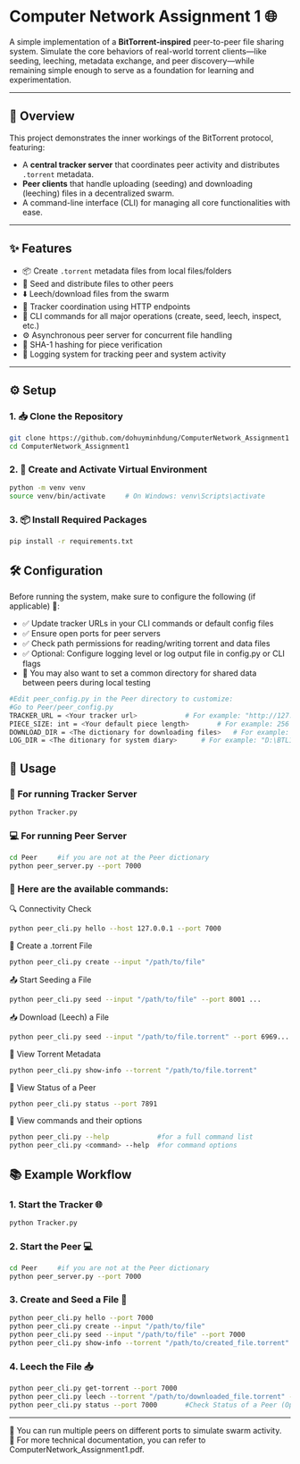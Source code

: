 # Computer Network Assignment 1 🌐
A simple implementation of a **BitTorrent-inspired** peer-to-peer file sharing system. Simulate the core behaviors of real-world torrent clients—like seeding, leeching, metadata exchange, and peer discovery—while remaining simple enough to serve as a foundation for learning and experimentation.

---
## 📌 Overview
This project demonstrates the inner workings of the BitTorrent protocol, featuring:
- A **central tracker server** that coordinates peer activity and distributes `.torrent` metadata.
- **Peer clients** that handle uploading (seeding) and downloading (leeching) files in a decentralized swarm.
- A command-line interface (CLI) for managing all core functionalities with ease.
--- 

## ✨ Features
- 📦 Create `.torrent` metadata files from local files/folders  
- 🚀 Seed and distribute files to other peers  
- ⬇️ Leech/download files from the swarm  
- 🔁 Tracker coordination using HTTP endpoints  
- 🔧 CLI commands for all major operations (create, seed, leech, inspect, etc.)  
- ⚙️ Asynchronous peer server for concurrent file handling  
- 🧠 SHA-1 hashing for piece verification  
- 📝 Logging system for tracking peer and system activity
---

## ⚙️ Setup
### 1. 📥 Clone the Repository
```bash
git clone https://github.com/dohuyminhdung/ComputerNetwork_Assignment1
cd ComputerNetwork_Assignment1
```
### 2. 🐍 Create and Activate Virtual Environment
```bash
python -m venv venv
source venv/bin/activate     # On Windows: venv\Scripts\activate
```
### 3. 📦 Install Required Packages
```bash
pip install -r requirements.txt
```

## 🛠️ Configuration
Before running the system, make sure to configure the following (if applicable) 🚀:
- ✅ Update tracker URLs in your CLI commands or default config files  
- ✅ Ensure open ports for peer servers   
- ✅ Check path permissions for reading/writing torrent and data files  
- ✅ Optional: Configure logging level or log output file in config.py or CLI flags  
- 📁 You may also want to set a common directory for shared data between peers during local testing  
```bash
#Edit peer_config.py in the Peer directory to customize:
#Go to Peer/peer_config.py
TRACKER_URL = <Your tracker url> 			# For example: "http://127.0.0.1:8000"
PIECE_SIZE: int = <Your default piece length>		# For example: 256 * 1024 (256KB)
DOWNLOAD_DIR = <The dictionary for downloading files>	# For example: "C:\BitTorrent\download"
LOG_DIR = <The ditionary for system diary>		# For example: "D:\BTL1\p2pFileSharingApp" 
```

## 🚀 Usage
### 🤖 For running Tracker Server
```bash
python Tracker.py
```
### 💻 For running Peer Server
```bash
cd Peer		#if you are not at the Peer dictionary
python peer_server.py --port 7000
```
### 🚀 Here are the available commands:
🔍 Connectivity Check
```bash
python peer_cli.py hello --host 127.0.0.1 --port 7000
```
🧬 Create a .torrent File
```bash
python peer_cli.py create --input "/path/to/file"
```
📤 Start Seeding a File
```bash
python peer_cli.py seed --input "/path/to/file" --port 8001 ...
```
📥 Download (Leech) a File
```bash
python peer_cli.py seed --input "/path/to/file.torrent" --port 6969...
```
🧾 View Torrent Metadata
```bash
python peer_cli.py show-info --torrent "/path/to/file.torrent"
```
📑 View Status of a Peer
```bash
python peer_cli.py status --port 7891
```
🔧 View commands and their options
```bash
python peer_cli.py --help            #for a full command list
python peer_cli.py <command> --help  #for command options   
```

## 📚 Example Workflow
### 1. Start the Tracker 🌐 
```bash
python Tracker.py
```
### 2. Start the Peer 💻
```bash
cd Peer		#if you are not at the Peer dictionary
python peer_server.py --port 7000
```
### 3. Create and Seed a File 🧬
```bash
python peer_cli.py hello --port 7000                                    #Check the Peer is running or not (Optional)
python peer_cli.py create --input "/path/to/file"                       #Create .torrent file (Optional, seed can automatically create it)
python peer_cli.py seed --input "/path/to/file" --port 7000
python peer_cli.py show-info --torrent "/path/to/created_file.torrent"  #view the medata file (Optional)
```
### 4. Leech the File 📥
```bash
python peer_cli.py get-torrent --port 7000
python peer_cli.py leech --torrent "/path/to/downloaded_file.torrent" --port 7000
python peer_cli.py status --port 7000		#Check Status of a Peer (Optional)
```
---
🧪 You can run multiple peers on different ports to simulate swarm activity.  
🚧 For more technical documentation, you can refer to ComputerNetwork_Assignment1.pdf.  
